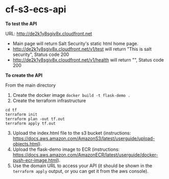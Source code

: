 # cf-s3-ecs-api


**To test the API**

URL: http://de2k1y8sgiv8x.cloudfront.net
* Main page will return Salt Security's static html home page.
* http://de2k1y8sgiv8x.cloudfront.net/v1/test will return "This is salt security", Status code 200
* http://de2k1y8sgiv8x.cloudfront.net/v1/health will return "", Status code 200 

**To create the API**

From the main directory

1. Create the docker image
```docker build -t flask-demo .```
2. Create the terraform infrastructure
```
cd tf
terraform init
terraform plan -out tf.out
terraform apply tf.out
```
3. Upload the index.html file to the s3 bucket (instructions: https://docs.aws.amazon.com/AmazonS3/latest/userguide/upload-objects.html).
4. Upload the flask-demo image to ECR (instructions: https://docs.aws.amazon.com/AmazonECR/latest/userguide/docker-push-ecr-image.html).
5. Use the domain URL to access your API (it should be shown in the ```terraform apply``` output, or you can get it from the aws console).
